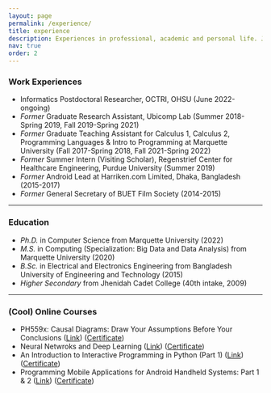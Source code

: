```yaml
---
layout: page
permalink: /experience/
title: experience
description: Experiences in professional, academic and personal life. Jotted down in a page.
nav: true
order: 2
---
```


<h3>Work Experiences</h3>
<ul>
    <li>Informatics Postdoctoral Researcher, OCTRI, OHSU (June 2022-ongoing)</li>
    <li><i>Former</i> Graduate Research Assistant, Ubicomp Lab (Summer 2018-Spring 2019, Fall 2019-Spring 2021)</li>
    <li><i>Former</i> Graduate Teaching Assistant for Calculus 1, Calculus 2, Programming Languages & Intro to Programming at Marquette University (Fall 2017-Spring 2018, Fall 2021-Spring 2022)</li>
    <li><i>Former</i> Summer Intern (Visiting Scholar), Regenstrief Center for Healthcare Engineering, Purdue University (Summer 2019)</li>
    <li><i>Former</i> Android Lead at Harriken.com Limited, Dhaka, Bangladesh (2015-2017)</li>
    <li><i>Former</i> General Secretary of BUET Film Society (2014-2015)</li>
</ul>

---

<h3>Education</h3>
<ul>
    <li><i>Ph.D.</i> in Computer Science from Marquette University (2022)</li>
    <li><i>M.S.</i> in Computing (Specialization: Big Data and Data Analysis) from Marquette University (2020)</li>
    <li><i>B.Sc.</i> in Electrical and Electronics Engineering from Bangladesh University of Engineering and Technology (2015)</li>
    <li><i>Higher Secondary</i> from Jhenidah Cadet College (40th intake, 2009)</li>
</ul>

---

<h3>(Cool) Online Courses</h3>
<ul>
    <li>PH559x: Causal Diagrams: Draw Your Assumptions Before Your Conclusions (<a href="https://www.edx.org/course/causal-diagrams-draw-your-assumptions-before-your-conclusions" target="_blank">Link</a>) (<a href="https://courses.edx.org/certificates/f044031abf9f4d8881d69b1c6fc9acec" target="_blank">Certificate</a>)</li>
    <li>Neural Netwroks and Deep Learning (<a href="https://www.coursera.org/learn/neural-networks-deep-learning" target="_blank">Link</a>) (<a href="https://www.coursera.org/account/accomplishments/verify/A33ZF4MHWDMR" target="_blank">Certificate</a>)</li>
    <li>An Introduction to Interactive Programming in Python (Part 1) (<a href="https://www.coursera.org/learn/interactive-python-1" target="_blank">Link</a>) (<a href="{{ '/assets/pdf/coursera_cert_python.pdf' | prepend: site.baseurl | prepend: site.url }}" target="_blank">Certificate</a>)</li>
    <li>Programming Mobile Applications for Android Handheld Systems: Part 1 & 2 (<a href="https://www.coursera.org/learn/android-programming" target="_blank">Link</a>) (<a href="https://www.coursera.org/account/accomplishments/records/DLT6SW67WU" target="_blank">Certificate</a>)</li>
</ul>

<!-- ---

<h3>Certifications</h3>
Blah blah blah

-->
